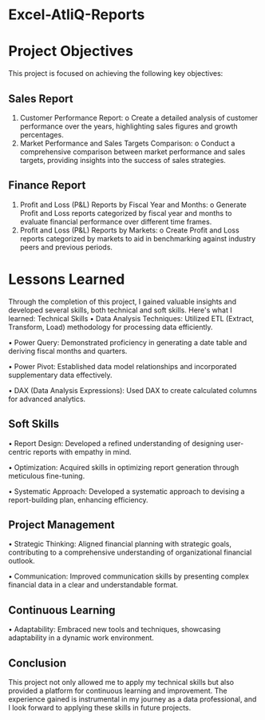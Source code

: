 # Excel-AtliQ-Reports
# Project Objectives
This project is focused on achieving the following key objectives:

## Sales Report
1.	Customer Performance Report:
o	Create a detailed analysis of customer performance over the years, highlighting sales figures and growth percentages.
2.	Market Performance and Sales Targets Comparison:
o	Conduct a comprehensive comparison between market performance and sales targets, providing insights into the success of sales strategies.

## Finance Report
1.	Profit and Loss (P&L) Reports by Fiscal Year and Months:
o	Generate Profit and Loss reports categorized by fiscal year and months to evaluate financial performance over different time frames.
2.	Profit and Loss (P&L) Reports by Markets:
o	Create Profit and Loss reports categorized by markets to aid in benchmarking against industry peers and previous periods.

# Lessons Learned
Through the completion of this project, I gained valuable insights and developed several skills, both technical and soft skills. Here's what I learned:
Technical Skills
•	Data Analysis Techniques: Utilized ETL (Extract, Transform, Load) methodology for processing data efficiently.

•	Power Query: Demonstrated proficiency in generating a date table and deriving fiscal months and quarters.

•	Power Pivot: Established data model relationships and incorporated supplementary data effectively.

•	DAX (Data Analysis Expressions): Used DAX to create calculated columns for advanced analytics.

## Soft Skills
•	Report Design: Developed a refined understanding of designing user-centric reports with empathy in mind.

•	Optimization: Acquired skills in optimizing report generation through meticulous fine-tuning.

•	Systematic Approach: Developed a systematic approach to devising a report-building plan, enhancing efficiency.

## Project Management
•	Strategic Thinking: Aligned financial planning with strategic goals, contributing to a comprehensive understanding of organizational financial outlook.

•	Communication: Improved communication skills by presenting complex financial data in a clear and understandable format.

## Continuous Learning

•	Adaptability: Embraced new tools and techniques, showcasing adaptability in a dynamic work environment.

## Conclusion
This project not only allowed me to apply my technical skills but also provided a platform for continuous learning and improvement. The experience gained is instrumental in my journey as a data professional, and I look forward to applying these skills in future projects.

